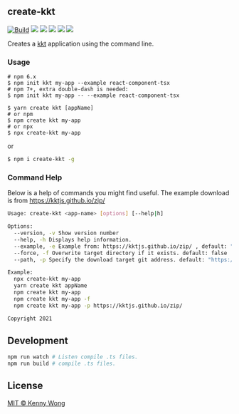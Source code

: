 ## create-kkt

[![Build](https://github.com/kktjs/create-kkt/workflows/Build/badge.svg)](https://github.com/kktjs/create-kkt/actions) [![](https://img.shields.io/github/issues/kktjs/create-kkt.svg)](https://github.com/kktjs/create-kkt/issues) [![](https://img.shields.io/github/forks/kktjs/create-kkt.svg)](https://github.com/kktjs/create-kkt/network) [![](https://img.shields.io/github/stars/kktjs/create-kkt.svg)](https://github.com/kktjs/create-kkt/stargazers) [![](https://img.shields.io/github/release/kktjs/create-kkt)](https://github.com/kktjs/create-kkt/releases) [![](https://img.shields.io/npm/v/create-kkt.svg)](https://www.npmjs.com/package/create-kkt)

Creates a [kkt](https://github.com/kktjs/kkt) application using the command line.

### Usage

```shell
# npm 6.x
$ npm init kkt my-app --example react-component-tsx
# npm 7+, extra double-dash is needed:
$ npm init kkt my-app -- --example react-component-tsx

$ yarn create kkt [appName]
# or npm
$ npm create kkt my-app
# or npx
$ npx create-kkt my-app
```

or

```bash
$ npm i create-kkt -g
```

### Command Help

Below is a help of commands you might find useful. The example download is from https://kktjs.github.io/zip/

```bash
Usage: create-kkt <app-name> [options] [--help|h]

Options:
  --version, -v Show version number
  --help, -h Displays help information.
  --example, -e Example from: https://kktjs.github.io/zip/ , default: "basic"
  --force, -f Overwrite target directory if it exists. default: false
  --path, -p Specify the download target git address. default: "https://kktjs.github.io/zip/"

Example:
  npx create-kkt my-app
  yarn create kkt appName
  npm create kkt my-app
  npm create kkt my-app -f
  npm create kkt my-app -p https://kktjs.github.io/zip/

Copyright 2021
```

## Development

```bash
npm run watch # Listen compile .ts files.
npm run build # compile .ts files.
```

## License

[MIT © Kenny Wong](https://github.com/kktjs/kkt/blob/master/LICENSE)
